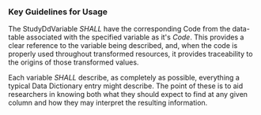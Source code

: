### Key Guidelines for Usage
The StudyDdVariable *SHALL* have the corresponding Code from the data-table associated with the specified variable as it's *Code*. This provides a clear reference to the variable being described, and, when the code is properly used throughout transformed resources, it provides traceability to the origins of those transformed values. 

Each variable *SHALL* describe, as completely as possible, everything a typical Data Dictionary entry might describe. The point of these is to aid researchers in knowing both what they should expect to find at any given column and how they may interpret the resulting information. 